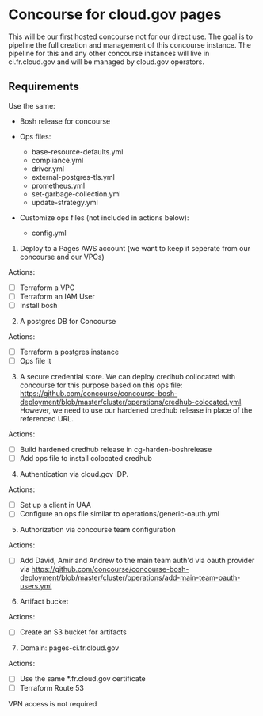 # Concourse for cloud.gov pages

This will be our first hosted concourse not for our direct use. The goal is to pipeline the full creation and management of this concourse instance. The pipeline for this and any other concourse instances will live in ci.fr.cloud.gov and will be managed by cloud.gov operators.

## Requirements

Use the same:
- Bosh release for concourse
- Ops files:
  - base-resource-defaults.yml
  - compliance.yml
  - driver.yml
  - external-postgres-tls.yml
  - prometheus.yml
  - set-garbage-collection.yml
  - update-strategy.yml

- Customize ops files (not included in actions below):
  - config.yml

1. Deploy to a Pages AWS account (we want to keep it seperate from our concourse and our VPCs)

  Actions:
  - [ ] Terraform a VPC
  - [ ] Terraform an IAM User
  - [ ] Install bosh

2. A postgres DB for Concourse

  Actions:
  - [ ] Terraform a postgres instance
  - [ ] Ops file it

3. A secure credential store. We can deploy credhub collocated with concourse for this purpose based on this ops file: https://github.com/concourse/concourse-bosh-deployment/blob/master/cluster/operations/credhub-colocated.yml.  However, we need to use our hardened credhub release in place of the referenced URL.

  Actions:
  - [ ] Build hardened credhub release in cg-harden-boshrelease
  - [ ] Add ops file to install colocated credhub

4. Authentication via cloud.gov IDP. 
  
  Actions:
  - [ ] Set up a client in UAA
  - [ ] Configure an ops file similar to operations/generic-oauth.yml

5. Authorization via concourse team configuration

  Actions:
  - [ ] Add David, Amir and Andrew to the main team auth'd via oauth provider via https://github.com/concourse/concourse-bosh-deployment/blob/master/cluster/operations/add-main-team-oauth-users.yml 

6. Artifact bucket

  Actions:
  - [ ] Create an S3 bucket for artifacts

7. Domain: pages-ci.fr.cloud.gov

  Actions:
  - [ ] Use the same *.fr.cloud.gov certificate
  - [ ] Terraform Route 53

VPN access is not required

